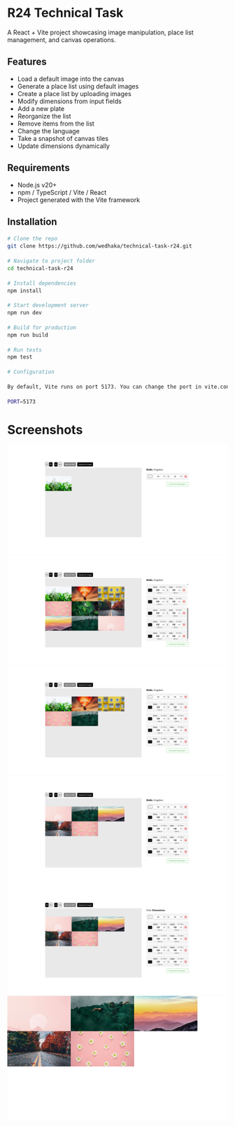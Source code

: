 # R24 Technical Task

A React + Vite project showcasing image manipulation, place list management, and canvas operations.

## Features
- Load a default image into the canvas  
- Generate a place list using default images  
- Create a place list by uploading images  
- Modify dimensions from input fields  
- Add a new plate  
- Reorganize the list  
- Remove items from the list  
- Change the language  
- Take a snapshot of canvas tiles  
- Update dimensions dynamically  

## Requirements
- Node.js v20+  
- npm / TypeScript / Vite / React  
- Project generated with the Vite framework  

## Installation
```bash
# Clone the repo
git clone https://github.com/wedhaka/technical-task-r24.git

# Navigate to project folder
cd technical-task-r24

# Install dependencies
npm install

# Start development server
npm run dev

# Build for production
npm run build

# Run tests
npm test

# Configuration

By default, Vite runs on port 5173. You can change the port in vite.config.ts or with an environment variable:

PORT=5173
```

# Screenshots

![Img_01](./public/screenshots/Plate%20list%20-%2001.png)
![Img_02](./public/screenshots/Plate%20list%20-%2002.png)
![Img_03](./public/screenshots/Plate%20list%20-%2003.png)
![Img_04](./public/screenshots/Plate%20list%20-%2004.png)
![Img_05](./public/screenshots/lange%20change%20to%20en.png)
![Img_06](./public/screenshots/snapshot.png)